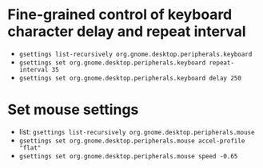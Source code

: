 # Fine-grained control of keyboard character delay and repeat interval

* `gsettings list-recursively org.gnome.desktop.peripherals.keyboard`
* `gsettings set org.gnome.desktop.peripherals.keyboard repeat-interval 35`
* `gsettings set org.gnome.desktop.peripherals.keyboard delay 250`

# Set mouse settings

* list: `gsettings list-recursively org.gnome.desktop.peripherals.mouse`
* `gsettings set org.gnome.desktop.peripherals.mouse accel-profile "flat"`
* `gsettings set org.gnome.desktop.peripherals.mouse speed -0.65`
